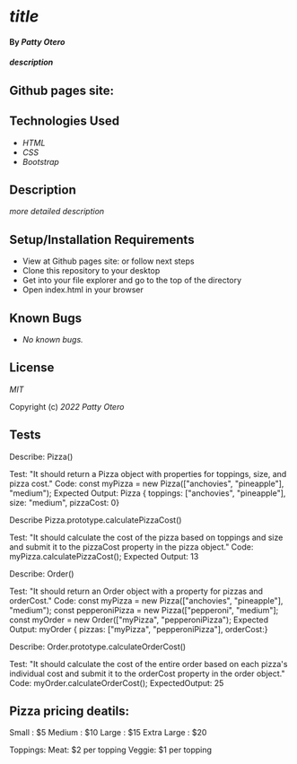 # _title_

#### By _**Patty Otero**_

#### _description_

## Github pages site: 

## Technologies Used

* _HTML_
* _CSS_
* _Bootstrap_

## Description

_more detailed description_

## Setup/Installation Requirements

* View at Github pages site:  or follow next steps
* Clone this repository to your desktop
* Get into your file explorer and go to the top of the directory
* Open index.html in your browser

## Known Bugs

* _No known bugs._

## License

_MIT_

Copyright (c) _2022_ _Patty Otero_

## Tests
Describe: Pizza()

Test: "It should return a Pizza object with properties for toppings, size, and pizza cost."
Code: const myPizza = new Pizza(["anchovies", "pineapple"], "medium");
Expected Output: Pizza { toppings: ["anchovies", "pineapple"], size: "medium", pizzaCost: 0}

Describe Pizza.prototype.calculatePizzaCost()

Test: "It should calculate the cost of the pizza based on toppings and size and submit it to the pizzaCost property in the pizza object."
Code: myPizza.calculatePizzaCost();
Expected Output: 13

Describe: Order()

Test: "It should return an Order object with a property for pizzas and orderCost."
Code: const myPizza = new Pizza(["anchovies", "pineapple"], "medium"); const pepperoniPizza = new Pizza(["pepperoni", "medium"]; const myOrder = new Order(["myPizza", "pepperoniPizza");
Expected Output: myOrder { pizzas: ["myPizza", "pepperoniPizza"], orderCost:}

Describe: Order.prototype.calculateOrderCost()

Test: "It should calculate the cost of the entire order based on each pizza's individual cost and submit it to the orderCost property in the order object."
Code: myOrder.calculateOrderCost();
ExpectedOutput: 25


## Pizza pricing deatils:
Small : $5
Medium : $10
Large : $15
Extra Large : $20

Toppings:
Meat: $2 per topping
Veggie: $1 per topping
